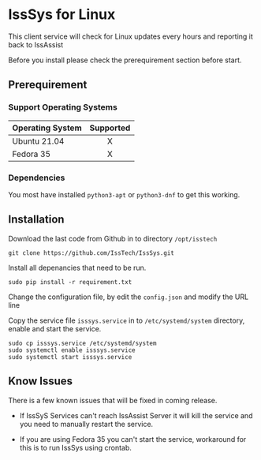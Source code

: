 # IssSys for Linux
This client service will check for Linux updates every hours and reporting it back to IssAssist

Before you install please check the prerequirement section before start.

## Prerequirement
### Support Operating Systems
| Operating System | Supported |
| :---             |   :---:   |
| Ubuntu 21.04     |     X     |
| Fedora 35        |     X     |

### Dependencies
You most have installed `python3-apt` or `python3-dnf` to get this working.

## Installation
Download the last code from Github in to directory `/opt/isstech`
```
git clone https://github.com/IssTech/IssSys.git
```
Install all depenancies that need to be run.
```
sudo pip install -r requirement.txt
```

Change the configuration file, by edit the `config.json` and modify the URL line

Copy the service file `isssys.service` in to `/etc/systemd/system` directory, enable and start the service.
```
sudo cp isssys.service /etc/systemd/system
sudo systemctl enable isssys.service
sudo systemctl start isssys.service
```


## Know Issues
There is a few known issues that will be fixed in coming release.

* If IssSyS Services can't reach IssAssist Server it will kill the service and you need to manually restart the service.

* If you are using Fedora 35 you can't start the service, workaround for this is to run IssSys using crontab.
